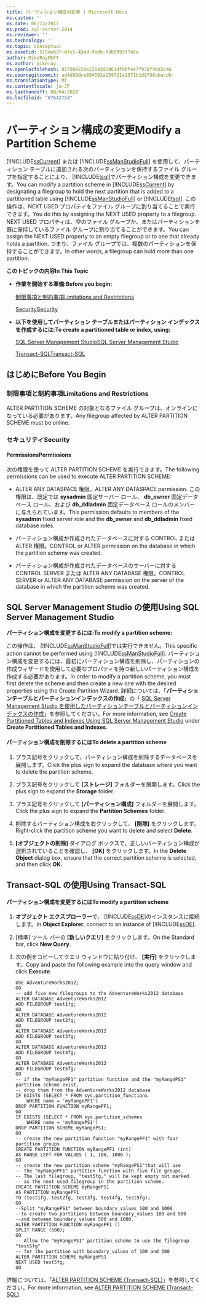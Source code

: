 ```yaml
---
title: パーティション構成の変更 | Microsoft Docs
ms.custom: ''
ms.date: 06/13/2017
ms.prod: sql-server-2014
ms.reviewer: ''
ms.technology: ''
ms.topic: conceptual
ms.assetid: 515de63f-dfc5-434d-9adb-f3b5992f745a
author: MikeRayMSFT
ms.author: mikeray
ms.openlocfilehash: d57984228e23143d2061df6bf447f978f9bd3c46
ms.sourcegitcommit: ad4d92dce894592a259721a1571b1d8736abacdb
ms.translationtype: MT
ms.contentlocale: ja-JP
ms.lasthandoff: 08/04/2020
ms.locfileid: "87642753"
---
```

# <a name="modify-a-partition-scheme"></a><span data-ttu-id="974b9-102">パーティション構成の変更</span><span class="sxs-lookup"><span data-stu-id="974b9-102">Modify a Partition Scheme</span></span>
  <span data-ttu-id="974b9-103">[!INCLUDE[ssCurrent](../../includes/sscurrent-md.md)] または [!INCLUDE[ssManStudioFull](../../includes/ssmanstudiofull-md.md)] を使用して、パーティション テーブルに追加される次のパーティションを保持するファイル グループを指定することにより、 [!INCLUDE[tsql](../../includes/tsql-md.md)]でパーティション構成を変更できます。</span><span class="sxs-lookup"><span data-stu-id="974b9-103">You can modify a partition scheme in [!INCLUDE[ssCurrent](../../includes/sscurrent-md.md)] by designating a filegroup to hold the next partition that is added to a partitioned table using [!INCLUDE[ssManStudioFull](../../includes/ssmanstudiofull-md.md)] or [!INCLUDE[tsql](../../includes/tsql-md.md)].</span></span> <span data-ttu-id="974b9-104">この操作は、NEXT USED プロパティをファイル グループに割り当てることで実行できます。</span><span class="sxs-lookup"><span data-stu-id="974b9-104">You do this by assigning the NEXT USED property to a filegroup.</span></span> <span data-ttu-id="974b9-105">NEXT USED プロパティは、空のファイル グループか、またはパーティションを既に保持しているファイル グループに割り当てることができます。</span><span class="sxs-lookup"><span data-stu-id="974b9-105">You can assign the NEXT USED property to an empty filegroup or to one that already holds a partition.</span></span> <span data-ttu-id="974b9-106">つまり、ファイル グループでは、複数のパーティションを保持することができます。</span><span class="sxs-lookup"><span data-stu-id="974b9-106">In other words, a filegroup can hold more than one partition.</span></span>  
  
 <span data-ttu-id="974b9-107">**このトピックの内容**</span><span class="sxs-lookup"><span data-stu-id="974b9-107">**In This Topic**</span></span>  
  
-   <span data-ttu-id="974b9-108">**作業を開始する準備:**</span><span class="sxs-lookup"><span data-stu-id="974b9-108">**Before you begin:**</span></span>  
  
     [<span data-ttu-id="974b9-109">制限事項と制約事項</span><span class="sxs-lookup"><span data-stu-id="974b9-109">Limitations and Restrictions</span></span>](#Restrictions)  
  
     [<span data-ttu-id="974b9-110">Security</span><span class="sxs-lookup"><span data-stu-id="974b9-110">Security</span></span>](#Security)  
  
-   <span data-ttu-id="974b9-111">**以下を使用してパーティション テーブルまたはパーティション インデックスを作成するには:**</span><span class="sxs-lookup"><span data-stu-id="974b9-111">**To create a partitioned table or index, using:**</span></span>  
  
     [<span data-ttu-id="974b9-112">SQL Server Management Studio</span><span class="sxs-lookup"><span data-stu-id="974b9-112">SQL Server Management Studio</span></span>](#SSMSProcedure)  
  
     [<span data-ttu-id="974b9-113">Transact-SQL</span><span class="sxs-lookup"><span data-stu-id="974b9-113">Transact-SQL</span></span>](#TsqlProcedure)  
  
##  <a name="before-you-begin"></a><a name="BeforeYouBegin"></a> <span data-ttu-id="974b9-114">はじめに</span><span class="sxs-lookup"><span data-stu-id="974b9-114">Before You Begin</span></span>  
  
###  <a name="limitations-and-restrictions"></a><a name="Restrictions"></a> <span data-ttu-id="974b9-115">制限事項と制約事項</span><span class="sxs-lookup"><span data-stu-id="974b9-115">Limitations and Restrictions</span></span>  
 <span data-ttu-id="974b9-116">ALTER PARTITION SCHEME の対象となるファイル グループは、オンラインになっている必要があります。</span><span class="sxs-lookup"><span data-stu-id="974b9-116">Any filegroup affected by ALTER PARTITION SCHEME must be online.</span></span>  
  
###  <a name="security"></a><a name="Security"></a> <span data-ttu-id="974b9-117">セキュリティ</span><span class="sxs-lookup"><span data-stu-id="974b9-117">Security</span></span>  
  
####  <a name="permissions"></a><a name="Permissions"></a> <span data-ttu-id="974b9-118">Permissions</span><span class="sxs-lookup"><span data-stu-id="974b9-118">Permissions</span></span>  
 <span data-ttu-id="974b9-119">次の権限を使って ALTER PARTITION SCHEME を実行できます。</span><span class="sxs-lookup"><span data-stu-id="974b9-119">The following permissions can be used to execute ALTER PARTITION SCHEME:</span></span>  
  
-   <span data-ttu-id="974b9-120">ALTER ANY DATASPACE 権限。</span><span class="sxs-lookup"><span data-stu-id="974b9-120">ALTER ANY DATASPACE permission.</span></span> <span data-ttu-id="974b9-121">この権限は、既定では **sysadmin** 固定サーバー ロール、 **db_owner** 固定データベース ロール、および **db_ddladmin** 固定データベース ロールのメンバーに与えられています。</span><span class="sxs-lookup"><span data-stu-id="974b9-121">This permission defaults to members of the **sysadmin** fixed server role and the **db_owner** and **db_ddladmin** fixed database roles.</span></span>  
  
-   <span data-ttu-id="974b9-122">パーティション構成が作成されたデータベースに対する CONTROL または ALTER 権限。</span><span class="sxs-lookup"><span data-stu-id="974b9-122">CONTROL or ALTER permission on the database in which the partition scheme was created.</span></span>  
  
-   <span data-ttu-id="974b9-123">パーティション構成が作成されたデータベースのサーバーに対する CONTROL SERVER または ALTER ANY DATABASE 権限。</span><span class="sxs-lookup"><span data-stu-id="974b9-123">CONTROL SERVER or ALTER ANY DATABASE permission on the server of the database in which the partition scheme was created.</span></span>  
  
##  <a name="using-sql-server-management-studio"></a><a name="SSMSProcedure"></a> <span data-ttu-id="974b9-124">SQL Server Management Studio の使用</span><span class="sxs-lookup"><span data-stu-id="974b9-124">Using SQL Server Management Studio</span></span>  
 <span data-ttu-id="974b9-125">**パーティション構成を変更するには:**</span><span class="sxs-lookup"><span data-stu-id="974b9-125">**To modify a partition scheme:**</span></span>  
  
 <span data-ttu-id="974b9-126">この操作は、 [!INCLUDE[ssManStudioFull](../../includes/ssmanstudiofull-md.md)]では実行できません。</span><span class="sxs-lookup"><span data-stu-id="974b9-126">This specific action cannot be performed using [!INCLUDE[ssManStudioFull](../../includes/ssmanstudiofull-md.md)].</span></span> <span data-ttu-id="974b9-127">パーティション構成を変更するには、最初にパーティション構成を削除し、パーティションの作成ウィザードを使用して必要なプロパティを持つ新しいパーティション構成を作成する必要があります。</span><span class="sxs-lookup"><span data-stu-id="974b9-127">In order to modify a partition scheme, you must first delete the scheme and then create a new one with the desired properties using the Create Partition Wizard.</span></span> <span data-ttu-id="974b9-128">詳細については、「**パーティションテーブルとパーティションインデックスの作成**」の「 [SQL Server Management Studio を使用したパーティションテーブルとパーティションインデックスの作成](create-partitioned-tables-and-indexes.md#SSMSProcedure)」を参照してください。</span><span class="sxs-lookup"><span data-stu-id="974b9-128">For more information, see [Create Partitioned Tables and Indexes Using SQL Server Management Studio](create-partitioned-tables-and-indexes.md#SSMSProcedure) under **Create Partitioned Tables and Indexes**.</span></span>  
  
#### <a name="to-delete-a-partition-scheme"></a><span data-ttu-id="974b9-129">パーティション構成を削除するには</span><span class="sxs-lookup"><span data-stu-id="974b9-129">To delete a partition scheme</span></span>  
  
1.  <span data-ttu-id="974b9-130">プラス記号をクリックして、パーティション構成を削除するデータベースを展開します。</span><span class="sxs-lookup"><span data-stu-id="974b9-130">Click the plus sign to expand the database where you want to delete the partition scheme.</span></span>  
  
2.  <span data-ttu-id="974b9-131">プラス記号をクリックして **[ストレージ]** フォルダーを展開します。</span><span class="sxs-lookup"><span data-stu-id="974b9-131">Click the plus sign to expand the **Storage** folder.</span></span>  
  
3.  <span data-ttu-id="974b9-132">プラス記号をクリックして **[パーティション構成]** フォルダーを展開します。</span><span class="sxs-lookup"><span data-stu-id="974b9-132">Click the plus sign to expand the **Partition Schemes** folder.</span></span>  
  
4.  <span data-ttu-id="974b9-133">削除するパーティション構成を右クリックして、 **[削除]** をクリックします。</span><span class="sxs-lookup"><span data-stu-id="974b9-133">Right-click the partition scheme you want to delete and select **Delete**.</span></span>  
  
5.  <span data-ttu-id="974b9-134">**[オブジェクトの削除]** ダイアログ ボックスで、正しいパーティション構成が選択されていることを確認し、 **[OK]** をクリックします。</span><span class="sxs-lookup"><span data-stu-id="974b9-134">In the **Delete Object** dialog box, ensure that the correct partition scheme is selected, and then click **OK**.</span></span>  
  
##  <a name="using-transact-sql"></a><a name="TsqlProcedure"></a> <span data-ttu-id="974b9-135">Transact-SQL の使用</span><span class="sxs-lookup"><span data-stu-id="974b9-135">Using Transact-SQL</span></span>  
  
#### <a name="to-modify-a-partition-scheme"></a><span data-ttu-id="974b9-136">パーティション構成を変更するには</span><span class="sxs-lookup"><span data-stu-id="974b9-136">To modify a partition scheme</span></span>  
  
1.  <span data-ttu-id="974b9-137">**オブジェクト エクスプローラー**で、 [!INCLUDE[ssDE](../../includes/ssde-md.md)]のインスタンスに接続します。</span><span class="sxs-lookup"><span data-stu-id="974b9-137">In **Object Explorer**, connect to an instance of [!INCLUDE[ssDE](../../includes/ssde-md.md)].</span></span>  
  
2.  <span data-ttu-id="974b9-138">[標準] ツール バーの **[新しいクエリ]** をクリックします。</span><span class="sxs-lookup"><span data-stu-id="974b9-138">On the Standard bar, click **New Query**.</span></span>  
  
3.  <span data-ttu-id="974b9-139">次の例をコピーしてクエリ ウィンドウに貼り付け、 **[実行]** をクリックします。</span><span class="sxs-lookup"><span data-stu-id="974b9-139">Copy and paste the following example into the query window and click **Execute**.</span></span>  
  
    ```  
    USE AdventureWorks2012;  
    GO  
    -- add five new filegroups to the AdventureWorks2012 database  
    ALTER DATABASE AdventureWorks2012  
    ADD FILEGROUP test1fg;  
    GO  
    ALTER DATABASE AdventureWorks2012  
    ADD FILEGROUP test2fg;  
    GO  
    ALTER DATABASE AdventureWorks2012  
    ADD FILEGROUP test3fg;  
    GO  
    ALTER DATABASE AdventureWorks2012  
    ADD FILEGROUP test4fg;  
    GO  
    ALTER DATABASE AdventureWorks2012  
    ADD FILEGROUP test5fg;  
    GO  
    -- if the "myRangePF1" partition function and the "myRangePS1" partition scheme exist,  
    -- drop them from the AdventureWorks2012 database  
    IF EXISTS (SELECT * FROM sys.partition_functions  
        WHERE name = 'myRangePF1')  
    DROP PARTITION FUNCTION myRangePF1;  
    GO  
    IF EXISTS (SELECT * FROM sys.partition_schemes  
        WHERE name = 'myRangePS1')  
    DROP PARTITION SCHEME myRangePS1;  
    GO  
    -- create the new partition function "myRangePF1" with four partition groups  
    CREATE PARTITION FUNCTION myRangePF1 (int)  
    AS RANGE LEFT FOR VALUES ( 1, 100, 1000 );  
    GO  
    -- create the new partition scheme "myRangePS1"that will use   
    -- the "myRangePF1" partition function with five file groups.  
    -- The last filegroup, "test5fg," will be kept empty but marked  
    -- as the next used filegroup in the partition scheme.  
    CREATE PARTITION SCHEME myRangePS1  
    AS PARTITION myRangePF1  
    TO (test1fg, test2fg, test3fg, test4fg, test5fg);  
    GO  
    --Split "myRangePS1" between boundary_values 100 and 1000  
    --to create two partitions between boundary_values 100 and 500  
    --and between boundary_values 500 and 1000.  
    ALTER PARTITION FUNCTION myRangePF1 ()  
    SPLIT RANGE (500);  
    GO  
    -- Allow the "myRangePS1" partition scheme to use the filegroup "test5fg"  
    -- for the partition with boundary_values of 100 and 500  
    ALTER PARTITION SCHEME myRangePS1  
    NEXT USED test5fg;  
    GO  
    ```  
  
 <span data-ttu-id="974b9-140">詳細については、「[ALTER PARTITION SCHEME &#40;Transact-SQL&#41;](/sql/t-sql/statements/alter-partition-scheme-transact-sql)」を参照してください。</span><span class="sxs-lookup"><span data-stu-id="974b9-140">For more information, see [ALTER PARTITION SCHEME &#40;Transact-SQL&#41;](/sql/t-sql/statements/alter-partition-scheme-transact-sql).</span></span>  
  
  
